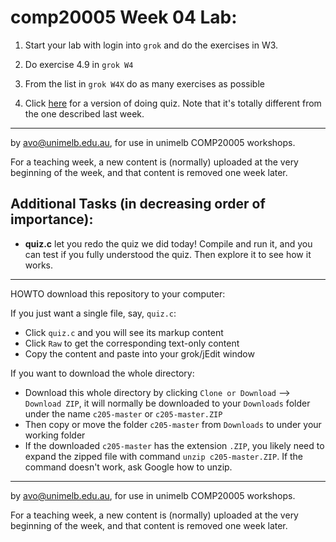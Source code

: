  comp20005 Week 04 Lab:
=======
1. Start your lab with login into `grok` and do the exercises in W3.

1. Do exercise 4.9 in `grok W4`

1. From the list in `grok W4X` do as many exercises as possible 

1. Click [here](./quiz.c) for a version of doing quiz. Note that 
it's totally different from the one described last week.



-------------------------------------------------------------
by avo@unimelb.edu.au, for use in unimelb COMP20005 workshops.

For a teaching week, a new content is (normally) uploaded at the very beginning of the week, and that content is removed one week later.

Additional Tasks (in decreasing order of importance):
-------------------
  * **quiz.c** let you redo the quiz we did today! Compile and run it, and you can test
if you fully understood the quiz. Then explore it to see how it works.

------------------------------------------------------
HOWTO download this repository to your computer:

If you just want a single file, say, `quiz.c`:
  * Click `quiz.c` and you will see its markup content
  * Click `Raw` to get the corresponding text-only content 
  * Copy the content and paste into your grok/jEdit window


If you want to download the whole directory:
  * Download this whole directory by clicking `Clone or Download` --> `Download ZIP`, it will normally be downloaded to your `Downloads` folder under the name `c205-master` or `c205-master.ZIP`
  * Then copy or move the folder `c205-master` from `Downloads` to under your working folder
  * If the downloaded `c205-master` has the extension `.ZIP`, you likely need to expand the zipped file with command `unzip c205-master.ZIP`. If the command doesn't work, ask Google how to unzip.
 
-------------------------------------------------------------
by avo@unimelb.edu.au, for use in unimelb COMP20005 workshops.

For a teaching week, a new content is (normally) uploaded at the very beginning of the week, and that content is removed one week later.
